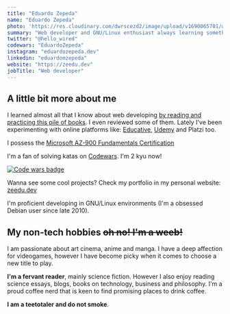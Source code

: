 ```yaml
---
title: "Eduardo Zepeda"
name: "Eduardo Zepeda"
photo: 'https://res.cloudinary.com/dwrscezd2/image/upload/v1690065701/wallhaven-l3z1vl_rh7gs4.jpg'
summary: "Web developer and GNU/Linux enthusiast always learning something new. I believe in choosing the right tool for the job and that simplicity is the ultimate sophistication. I'm under the impression that being perfect is the enemy of getting things done. I also believe in the goodnesses of cryptocurrencies outside of monetary speculation."
twitter: "@hello_wired"
codewars: "EduardoZepeda"
instagram: "eduardozepeda.dev"
linkedin: "eduardomzepeda"
website: "https://zeedu.dev"
jobTitle: "Web developer"
---
```


## A little bit more about me

I learned almost all that I know about web developing [by reading and practicing this pile of books](en/pages/books-i-read-and-reviews/). I even reviewed some of them. Lately I've been experimenting with online platforms like: [Educative](https://educative.io), [Udemy](https://www.udemy.com/) and Platzi too.

I possess the [Microsoft AZ-900 Fundamentals Certification](https://www.credly.com/badges/17608a52-2cb7-4268-a907-613459559911/public_url)

I'm a fan of solving katas on [Codewars](/en/i-test-chatgpt-with-codewars-coding-challenges/). I'm 2 kyu now!

[![Code wars badge](https://www.codewars.com/users/EduardoZepeda/badges/small)](https://www.codewars.com/users/EduardoZepeda)

Wanna see some cool projects? Check my portfolio in my personal website: [zeedu.dev](https://zeedu.dev)

I'm proficient developing in GNU/Linux environments (I'm a obsessed Debian user since late 2010).

## My non-tech hobbies ~~oh no! I'm a weeb!~~

I am passionate about art cinema, anime and manga. I have a deep affection for videogames, however I have become picky when it comes to choose a new title to play. 

**I'm a fervant reader**, mainly science fiction. However I also enjoy reading science essays, blogs, books on technology, business and philosophy. I'm a proud coffee nerd that is keen to find promising places to drink coffee.

**I am a teetotaler and do not smoke**.

